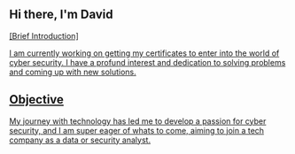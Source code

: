 ## Hi there, I'm David
<a href="www.linkedin.com/in/david-nunez-20440427b">

[Brief Introduction]

I am currently working on getting my certificates to enter into the world of cyber security. I have a profund interest and dedication to solving problems and coming up with new solutions.

## Objective


My journey with technology has led me to develop a passion for cyber security, and I am super eager of whats to come, aiming to join a tech company as a data or security analyst.
<!--
##Skills
